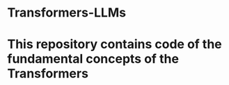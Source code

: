 # Transformers-LLMs

# This repository contains code of the fundamental concepts of the Transformers
